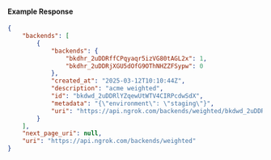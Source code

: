 <!-- Code generated for API Clients. DO NOT EDIT. -->

#### Example Response

```json
{
	"backends": [
		{
			"backends": {
				"bkdhr_2uDDRffCPqyaqr5izVG80tAGL2x": 1,
				"bkdhr_2uDDRjXGU5dOfG9OThNHZZFSypw": 0
			},
			"created_at": "2025-03-12T10:10:44Z",
			"description": "acme weighted",
			"id": "bkdwd_2uDDRlYZqewUtWTV4CIRPcdwSdX",
			"metadata": "{\"environment\": \"staging\"}",
			"uri": "https://api.ngrok.com/backends/weighted/bkdwd_2uDDRlYZqewUtWTV4CIRPcdwSdX"
		}
	],
	"next_page_uri": null,
	"uri": "https://api.ngrok.com/backends/weighted"
}
```
